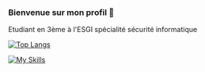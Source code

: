 ### Bienvenue sur mon profil 👋

Etudiant en 3ème à l'ESGI spécialité sécurité informatique

[![Top Langs](https://github-readme-stats.vercel.app/api/top-langs/?username=leo78450)](https://github.com/anuraghazra/github-readme-stats)

[![My Skills](https://skillicons.dev/icons?i=linux,rust,py,bash,powershell,c,php,html,css,js,git,mysql,docker,gtk,qt)](https://skillicons.dev)
<!--
**leo78450/leo78450** is a ✨ _special_ ✨ repository because its `README.md` (this file) appears on your GitHub profile.

Here are some ideas to get you started:

- 🔭 I’m currently working on ...
- 🌱 I’m currently learning ...
- 👯 I’m looking to collaborate on ...
- 🤔 I’m looking for help with ...
- 💬 Ask me about ...
- 📫 How to reach me: ...
- 😄 Pronouns: ...
- ⚡ Fun fact: ...
-->
